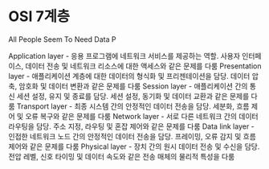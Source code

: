 # OSI 7계층
All People Seem To Need Data P

Application layer - 응용 프로그램에 네트워크 서비스를 제공하는 역할. 사용자 인터페이스, 데이터 전송 및 네트워크 리소스에 대한 액세스와 같은 문제를 다룸
Presentation layer - 애플리케이션 계층에 대한 데이터의 형식화 및 프리젠테이션을 담당. 데이터 압축, 암호화 및 데이터 변환과 같은 문제를 다룸
Session layer - 애플리케이션 간의 통신 세션 설정, 유지 및 종료를 담당. 세션 설정, 동기화 및 데이터 교환과 같은 문제를 다룸
Transport layer -  최종 시스템 간의 안정적인 데이터 전송을 담당. 세분화, 흐름 제어 및 오류 복구와 같은 문제를 다룸
Network layer - 서로 다른 네트워크 간의 데이터 라우팅을 담당. 주소 지정, 라우팅 및 혼잡 제어와 같은 문제를 다룸
Data link layer - 인접한 네트워크 노드 간의 안정적인 데이터 전송을 담당. 프레이밍, 오류 감지 및 흐름 제어와 같은 문제를 다룸
Physical layer - 장치 간의 원시 데이터 전송 및 수신을 담당. 전압 레벨, 신호 타이밍 및 데이터 속도와 같은 전송 매체의 물리적 특성을 다룸